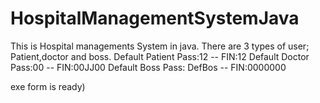 # HospitalManagementSystemJava
This is Hospital managements System in java. There are 3 types of user; Patient,doctor and boss. 
Default Patient Pass:12 -- FIN:12
Default Doctor Pass:00 -- FIN:00JJ00
Default Boss Pass: DefBos -- FIN:0000000

exe form is ready)

